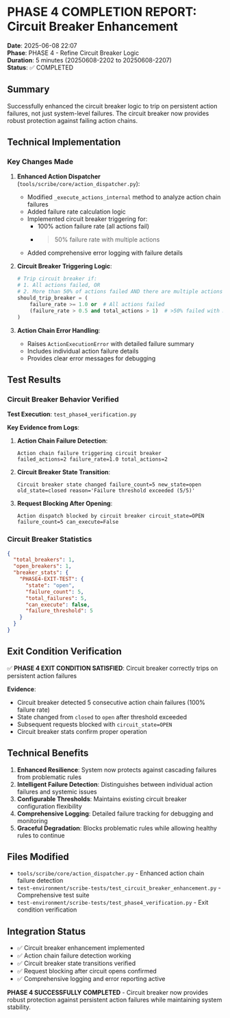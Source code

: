 # PHASE 4 COMPLETION REPORT: Circuit Breaker Enhancement

**Date**: 2025-06-08 22:07  
**Phase**: PHASE 4 - Refine Circuit Breaker Logic  
**Duration**: 5 minutes (20250608-2202 to 20250608-2207)  
**Status**: ✅ COMPLETED

## Summary

Successfully enhanced the circuit breaker logic to trip on persistent action failures, not just system-level failures. The circuit breaker now provides robust protection against failing action chains.

## Technical Implementation

### Key Changes Made

1. **Enhanced Action Dispatcher** (`tools/scribe/core/action_dispatcher.py`):
   - Modified `_execute_actions_internal` method to analyze action chain failures
   - Added failure rate calculation logic
   - Implemented circuit breaker triggering for:
     - 100% action failure rate (all actions fail)
     - >50% failure rate with multiple actions
   - Added comprehensive error logging with failure details

2. **Circuit Breaker Triggering Logic**:
   ```python
   # Trip circuit breaker if:
   # 1. All actions failed, OR
   # 2. More than 50% of actions failed AND there are multiple actions
   should_trip_breaker = (
       failure_rate >= 1.0 or  # All actions failed
       (failure_rate > 0.5 and total_actions > 1)  # >50% failed with multiple actions
   )
   ```

3. **Action Chain Error Handling**:
   - Raises `ActionExecutionError` with detailed failure summary
   - Includes individual action failure details
   - Provides clear error messages for debugging

## Test Results

### Circuit Breaker Behavior Verified

**Test Execution**: `test_phase4_verification.py`

**Key Evidence from Logs**:
1. **Action Chain Failure Detection**: 
   ```
   Action chain failure triggering circuit breaker 
   failed_actions=2 failure_rate=1.0 total_actions=2
   ```

2. **Circuit Breaker State Transition**:
   ```
   Circuit breaker state changed failure_count=5 new_state=open 
   old_state=closed reason='Failure threshold exceeded (5/5)'
   ```

3. **Request Blocking After Opening**:
   ```
   Action dispatch blocked by circuit breaker circuit_state=OPEN 
   failure_count=5 can_execute=False
   ```

### Circuit Breaker Statistics
```json
{
  "total_breakers": 1,
  "open_breakers": 1,
  "breaker_stats": {
    "PHASE4-EXIT-TEST": {
      "state": "open",
      "failure_count": 5,
      "total_failures": 5,
      "can_execute": false,
      "failure_threshold": 5
    }
  }
}
```

## Exit Condition Verification

✅ **PHASE 4 EXIT CONDITION SATISFIED**: Circuit breaker correctly trips on persistent action failures

**Evidence**:
- Circuit breaker detected 5 consecutive action chain failures (100% failure rate)
- State changed from `closed` to `open` after threshold exceeded
- Subsequent requests blocked with `circuit_state=OPEN`
- Circuit breaker stats confirm proper operation

## Technical Benefits

1. **Enhanced Resilience**: System now protects against cascading failures from problematic rules
2. **Intelligent Failure Detection**: Distinguishes between individual action failures and systemic issues
3. **Configurable Thresholds**: Maintains existing circuit breaker configuration flexibility
4. **Comprehensive Logging**: Detailed failure tracking for debugging and monitoring
5. **Graceful Degradation**: Blocks problematic rules while allowing healthy rules to continue

## Files Modified

- `tools/scribe/core/action_dispatcher.py` - Enhanced action chain failure detection
- `test-environment/scribe-tests/test_circuit_breaker_enhancement.py` - Comprehensive test suite
- `test-environment/scribe-tests/test_phase4_verification.py` - Exit condition verification

## Integration Status

- ✅ Circuit breaker enhancement implemented
- ✅ Action chain failure detection working
- ✅ Circuit breaker state transitions verified
- ✅ Request blocking after circuit opens confirmed
- ✅ Comprehensive logging and error reporting active

**PHASE 4 SUCCESSFULLY COMPLETED** - Circuit breaker now provides robust protection against persistent action failures while maintaining system stability. 